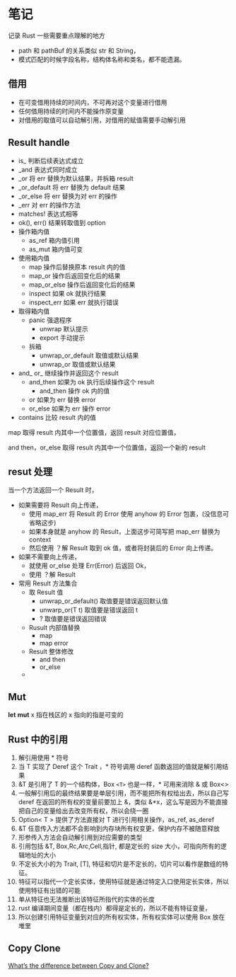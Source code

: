 # 笔记

记录 Rust 一些需要重点理解的地方

* path 和 pathBuf 的关系类似 str 和 String，
* 模式匹配的时候字段名称，结构体名称和类名，都不能遗漏。

## 借用

* 在可变借用持续的时间内，不可再对这个变量进行借用
* 任何借用持续的时间内不能操作原变量
* 对借用的取值可以自动解引用，对借用的赋值需要手动解引用

## Result handle

* is_ 判断后续表达式成立
* _and 表达式同时成立
* _or 将 err 替换为默认结果，并拆箱 result
* _or_default 将 err 替换为 default 结果
* _or_else 将 err 替换为对 err 的操作
* _err 对 err 的操作方法
* matches! 表达式相等
* ok(), err() 结果转取值到 option
* 操作箱内值
  * as_ref 箱内值引用
  * as_mut 箱内值可变
* 使用箱内值
  * map 操作后替换原本 result 内的值
  * map_or 操作后返回变化后的结果
  * map_or_else 操作后返回变化后的结果
  * inspect 如果 ok 就执行结果
  * inspect_err 如果 err 就执行错误
* 取得箱内值
  * panic 强退程序
    * unwrap 默认提示
    * export 手动提示
  * 拆箱
    * unwrap_or_default 取值或默认结果
    * unwrap_or 取值或默认结果
* and_ or_ 继续操作并返回这个 result
  * and_then 如果为 ok 执行后续操作这个 result
    * and_then 操作 ok 内的值
  * or 如果为 err 替换 error
  * or_else 如果为 err 操作 error
* contains 比较 result 内的值

map 取得 result 内其中一个位置值，返回 result 对应位置值，

and then，or_else 取得 result 内其中一个位置值，返回一个新的 result

## resut 处理

当一个方法返回一个 Result 时，

* 如果需要将 Result 向上传递，
  * 使用 map_err 将 Result 的 Error 使用 anyhow 的 Error 包裹，(没信息可省略这步)
  * 如果本身就是 anyhow 的 Result，上面这步可简写把 map_err 替换为 context
  * 然后使用 ？解 Result 取到 ok 值，或者将封装后的 Error 向上传递。
* 如果不需要向上传递，
  * 就使用 or_else 处理 Err(Error) 后返回 Ok，
  * 使用 ？解 Result
* 常用 Result 方法集合
  * 取 Result 值
    * unwrap_or_default() 取值要是错误返回默认值
    * unwarp_or(T t) 取值要是错误返回 t
    * ? 取值要是错误返回错误
  * Rusult 内部值替换
    * map
    * map error
  * Result 整体修改
    * and then
    * or_else
  * 

## Mut

**let** **mut** x 指在栈区的 x 指向的指是可变的

## Rust 中的引用

1. 解引用使用 * 符号
2. 当 T 实现了 Deref 这个 Trait ，* 符号调用 deref 函数返回的值就是解引用结果
3. &T 是引用了 T 的一个结构体，Box `<T>`  也是一样，* 可用来消除 & 或 Box<>
4. 一般解引用后的最终结果要是单层引用，而不能把所有权给出去，所以自己写 deref 在返回的所有权的变量前要加上 &，类似 &*x，这么写是因为不能直接把自己的变量给出去改变所有权，所以会绕一圈
5. Option< T > 提供了方法直接对 T 进行引用相关操作，as_ref, as_deref
6. &T 任意传入方法都不会影响到内存块所有权变更，保护内存不被随意释放
7. 形参传入方法会自动解引用到对应需要的类型
8. 引用包括 &T, Box,Rc,Arc,Cell,指针, 都是定长的 size 大小，可指向所有的逻辑地址的大小
9. 不定长大小的为 Trait, [T], 特征和切片是不定长的，切片可以看作是数组的特征。
10. 特征可以指代一个定长实体，使用特征就是通过特定入口使用定长实体，所以使用特征有出错的可能
11. 单从特征也无法推断出该特征所指代的实体的长度
12. rust 编译期间变量（都在栈内）都得是定长的，所以不能有特征变量，
13. 所以创建引用特征变量到对应的所有权实体，所有权实体可以使用 Box 放在堆里

## Copy Clone

[What’s the difference between Copy and Clone?](https://doc.rust-lang.org/core/marker/trait.Copy.html#whats-the-difference-between-copy-and-clone)
